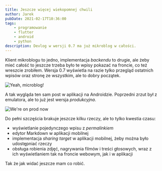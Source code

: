 ```yaml
---
title: Jeszcze więcej wiekopomnej chwili
author: Jarek
pubDate: 2021-02-17T10:36:00
tags:
    - programowanie
    - flutter
    - android
    - python
description: Devlog w wersji 0.7 ma już mikroblog w całości.
---
```


Klient mikroblogu to jedno, implementacja _backendu_ to drugie, ale żeby mieć całość to jeszcze trzeba było te wpisy pokazać na froncie, co też wreszcie zrobiłem. Wersja 0.7 wyświetla na razie tylko przegląd ostatnich wpisów oraz stronę ze wszystkim, ale to dobry początek.

![Yeah, microblog!](https://i.imgur.com/cq6a4tBh.png)

A tak wygląda ten sam post w aplikacji na Androidzie. Poprzedni zrzut był z emulatora, ale to już jest wersja _produkcyjna_.

![We're on prod now](https://i.imgur.com/3T4CWruh.png)

Do pełni szczęścia brakuje jeszcze kilku rzeczy, ale to tylko kwestia czasu:

-   wyświetlanie pojedynczego wpisu z _permalinkiem_
-   edytor Markdown w aplikacji mobilnej
-   implementacja _sharing target_ w aplikacji mobilnej, żeby można było udostępniać rzeczy
-   obsługa robienia zdjęć, nagrywania filmów i treści głosowych, wraz z ich wyświetlaniem tak na froncie webowym, jak i w aplikacji

Tak że jak widać jeszcze mam co robić.
